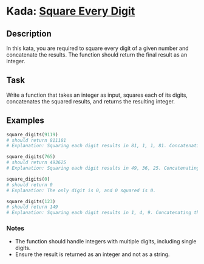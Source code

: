 # Kada: [Square Every Digit](https://www.codewars.com/kata/546e2562b03326a88e000020)

## Description
In this kata, you are required to square every digit of a given number and concatenate the results. The function should return the final result as an integer.

## Task
Write a function that takes an integer as input, squares each of its digits, concatenates the squared results, and returns the resulting integer.

## Examples
```python
square_digits(9119)
# should return 811181
# Explanation: Squaring each digit results in 81, 1, 1, 81. Concatenating these gives 811181.

square_digits(765)
# should return 493625
# Explanation: Squaring each digit results in 49, 36, 25. Concatenating these gives 493625.

square_digits(0)
# should return 0
# Explanation: The only digit is 0, and 0 squared is 0.

square_digits(123)
# should return 149
# Explanation: Squaring each digit results in 1, 4, 9. Concatenating these gives 149.
```

### Notes
- The function should handle integers with multiple digits, including single digits.
- Ensure the result is returned as an integer and not as a string.